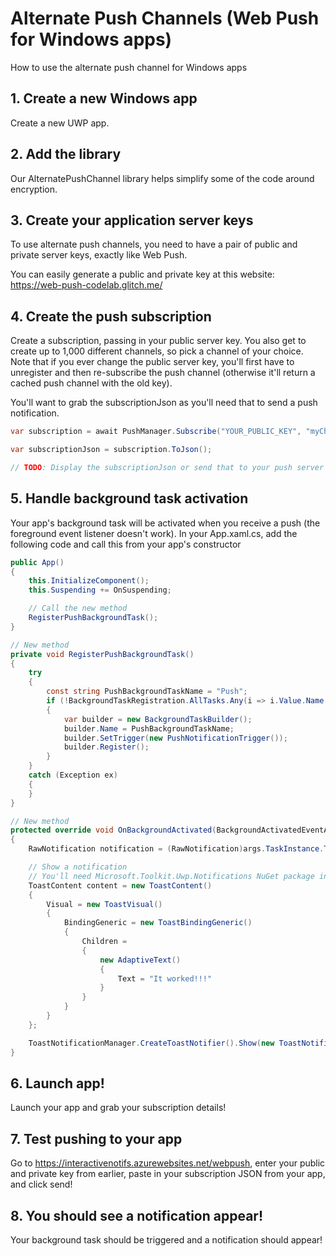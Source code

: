 # Alternate Push Channels (Web Push for Windows apps)
How to use the alternate push channel for Windows apps


## 1. Create a new Windows app

Create a new UWP app.


## 2. Add the library

Our AlternatePushChannel library helps simplify some of the code around encryption.


## 3. Create your application server keys

To use alternate push channels, you need to have a pair of public and private server keys, exactly like Web Push.

You can easily generate a public and private key at this website: https://web-push-codelab.glitch.me/


## 4. Create the push subscription

Create a subscription, passing in your public server key. You also get to create up to 1,000 different channels, so pick a channel of your choice. Note that if you ever change the public server key, you'll first have to unregister and then re-subscribe the push channel (otherwise it'll return a cached push channel with the old key).

You'll want to grab the subscriptionJson as you'll need that to send a push notification.

```csharp
var subscription = await PushManager.Subscribe("YOUR_PUBLIC_KEY", "myChannel1");

var subscriptionJson = subscription.ToJson();

// TODO: Display the subscriptionJson or send that to your push server
```


## 5. Handle background task activation

Your app's background task will be activated when you receive a push (the foreground event listener doesn't work). In your App.xaml.cs, add the following code and call this from your app's constructor

```csharp
public App()
{
    this.InitializeComponent();
    this.Suspending += OnSuspending;

    // Call the new method
    RegisterPushBackgroundTask();
}

// New method
private void RegisterPushBackgroundTask()
{
    try
    {
        const string PushBackgroundTaskName = "Push";
        if (!BackgroundTaskRegistration.AllTasks.Any(i => i.Value.Name == PushBackgroundTaskName))
        {
            var builder = new BackgroundTaskBuilder();
            builder.Name = PushBackgroundTaskName;
            builder.SetTrigger(new PushNotificationTrigger());
            builder.Register();
        }
    }
    catch (Exception ex)
    {
    }
}

// New method
protected override void OnBackgroundActivated(BackgroundActivatedEventArgs args)
{
    RawNotification notification = (RawNotification)args.TaskInstance.TriggerDetails;

    // Show a notification
    // You'll need Microsoft.Toolkit.Uwp.Notifications NuGet package installed for this code
    ToastContent content = new ToastContent()
    {
        Visual = new ToastVisual()
        {
            BindingGeneric = new ToastBindingGeneric()
            {
                Children =
                {
                    new AdaptiveText()
                    {
                        Text = "It worked!!!"
                    }
                }
            }
        }
    };

    ToastNotificationManager.CreateToastNotifier().Show(new ToastNotification(content.GetXml()));
}
```


## 6. Launch app!

Launch your app and grab your subscription details!


## 7. Test pushing to your app

Go to https://interactivenotifs.azurewebsites.net/webpush, enter your public and private key from earlier, paste in your subscription JSON from your app, and click send!


## 8. You should see a notification appear!

Your background task should be triggered and a notification should appear!